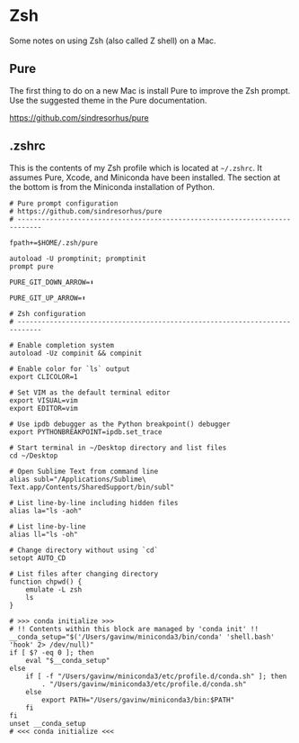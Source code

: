 # Zsh

Some notes on using Zsh (also called Z shell) on a Mac.

## Pure

The first thing to do on a new Mac is install Pure to improve the Zsh prompt. Use the suggested theme in the Pure documentation.

https://github.com/sindresorhus/pure

## .zshrc

This is the contents of my Zsh profile which is located at `~/.zshrc`. It assumes Pure, Xcode, and Miniconda have been installed. The section at the bottom is from the Miniconda installation of Python.

```
# Pure prompt configuration
# https://github.com/sindresorhus/pure
# ----------------------------------------------------------------------------

fpath+=$HOME/.zsh/pure

autoload -U promptinit; promptinit
prompt pure

PURE_GIT_DOWN_ARROW=⬇︎

PURE_GIT_UP_ARROW=⬆︎

# Zsh configuration
# ----------------------------------------------------------------------------

# Enable completion system
autoload -Uz compinit && compinit

# Enable color for `ls` output
export CLICOLOR=1

# Set VIM as the default terminal editor
export VISUAL=vim
export EDITOR=vim

# Use ipdb debugger as the Python breakpoint() debugger
export PYTHONBREAKPOINT=ipdb.set_trace

# Start terminal in ~/Desktop directory and list files
cd ~/Desktop

# Open Sublime Text from command line
alias subl="/Applications/Sublime\ Text.app/Contents/SharedSupport/bin/subl"

# List line-by-line including hidden files
alias la="ls -aoh"

# List line-by-line
alias ll="ls -oh"

# Change directory without using `cd`
setopt AUTO_CD

# List files after changing directory
function chpwd() {
    emulate -L zsh
    ls
}

# >>> conda initialize >>>
# !! Contents within this block are managed by 'conda init' !!
__conda_setup="$('/Users/gavinw/miniconda3/bin/conda' 'shell.bash' 'hook' 2> /dev/null)"
if [ $? -eq 0 ]; then
    eval "$__conda_setup"
else
    if [ -f "/Users/gavinw/miniconda3/etc/profile.d/conda.sh" ]; then
        . "/Users/gavinw/miniconda3/etc/profile.d/conda.sh"
    else
        export PATH="/Users/gavinw/miniconda3/bin:$PATH"
    fi
fi
unset __conda_setup
# <<< conda initialize <<<
```
